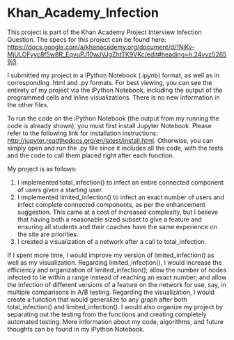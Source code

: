 # Khan_Academy_Infection

This project is part of the Khan Academy Project Interview Infection Question. The specs for this project can be found here: https://docs.google.com/a/khanacademy.org/document/d/1NiKv-MjULOFyyc8f5w8R_EqvuPJ10wJVJgZhtTK9VKc/edit#heading=h.24vvz52659j3. 

I submitted my project in a iPython Notebook (.ipynb) format, as well as in corresponding .html and .py formats.  For best viewing, you can see the entirety of my project via the iPython Notebook, including the output of the programmed cells and  inline visualizations. There is no new information in the other files. 

To run the code on the iPython Notebook (the output from my running the code is already shown), you must first install Jupyter Notebook. Please refer to the following link for installation instructions: http://jupyter.readthedocs.org/en/latest/install.html. Otherwise, you can simply open and run the .py file since it includes all the code, with the tests and the code to call them placed right after each function. 

My project is as follows:
1. I implemented total_infection() to infect an entire connected component of users given a starting user.
2. I implemented limited_infection() to infect an exact number of users and infect complete connected components, as per the enhancement suggestion. This came at a cost of increased complexity, but I believe that having both a reasonable sized subset to give a feature and ensuring all students and their coaches have the same experience on the site are priorities.
3. I created a visualization of a network after a call to total_infection.

If I spent more time, I would improve my version of limited_infection() as well as my visualization. Regarding limited_infection(), I would increase the efficiency and organization of limited_infection(); allow the number of nodes infected to lie within a range instead of reaching an exact number; and allow the infection of different versions of a feature on the network for use, say, in multiple comparisons in A/B testing. Regarding the visualization, I would create a function that would generalize to any graph after both total_infection() and limited_infection(). I would also organize my project by separating out the testing from the functions and creating completely automated testing. More information about my code, algorithms, and future thoughts can be found in my iPython Notebook.

